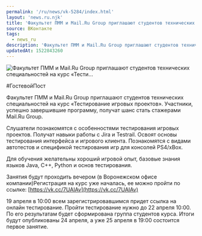```yaml
---
permalink: '/ru/news/vk-5284/index.html'
layout: 'news.ru.njk'
title: 'Факультет ПММ и Mail.Ru Group приглашают студентов технических специальностей на курс «Тести'
source: ВКонтакте
tags:
  - news_ru
description: 'Факультет ПММ и Mail.Ru Group приглашают студентов технических специальностей на курс «Тести…'
updatedAt: 1522843260
---
```

![Факультет ПММ и Mail.Ru Group приглашают студентов технических специальностей на курс «Тести…](https://sun9-52.userapi.com/impf/c840329/v840329055/73a65/XjG2qzDHd0c.jpg?size=1280x855&quality=96&sign=b8c11e7f5c274f065e98d89e9213d6df&c_uniq_tag=CEcPVE9P6Cz7EKjenXyXlEVyRSsm3PcjDqsCNmbMtkA&type=album)

#ГостевойПост

Факультет ПММ и Mail.Ru Group приглашают студентов технических специальностей на курс «Тестирование игровых проектов». Участники, успешно завершившие программу, получат шанс стать стажерами Mail.Ru Group.

Слушатели познакомятся с особенностями тестирования игровых проектов. Получат навыки работы с Jira и Testrail. Освоят основы тестирования интерфейса и игрового клиента. Познакомятся с видами автотестов и спецификой тестирования игр для консолей PS4/xBox.

Для обучения желательны хороший игровой опыт, базовые знания языков Java, C++, Python и основ тестирования.

Занятия будут проходить вечером (в Воронежском офисе компании)Регистрация на курс уже началась, ее можно пройти по ссылке: [https://vk.cc/7UAIAv](https://vk.cc/7UAIAv)

19 апреля в 10:00 всем зарегистрировавшимся придет ссылка на онлайн тестирование. Пройти тестирование нужно до 22 апреля 10:00. По его результатам будет сформирована группа студентов курса. Итоги будут опубликованы 24 апреля, а уже 25 апреля в 19:00 состоится первое занятие.
